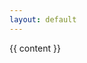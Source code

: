 ```yaml
---
layout: default
---
```

<div id="post">
{{ content }}
</div>


<!-- LaTeX -->
<script type="text/javascript"
src="http://cdn.mathjax.org/mathjax/latest/MathJax.js?config=TeX-AMS-MML_HTMLorMML">
</script>

<!-- End LaTeX -->


